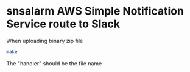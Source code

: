 # snsalarm AWS Simple Notification Service route to Slack

When uploading binary zip file
```sh
make
```
The "handler" should be the file name


